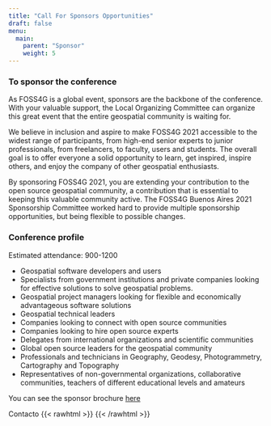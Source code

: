 ```yaml
---
title: "Call For Sponsors Opportunities"
draft: false
menu:
  main:
    parent: "Sponsor"
    weight: 5
---
```


### To sponsor the conference

As FOSS4G is a global event, sponsors are the backbone of the conference. With your valuable support, the Local Organizing Committee can organize this great event that the entire geospatial community is waiting for.

We believe in inclusion and aspire to make FOSS4G 2021 accessible to the widest range of participants, from high-end senior experts to junior professionals, from freelancers, to faculty, users and students. The overall goal is to offer everyone a solid opportunity to learn, get inspired, inspire others, and enjoy the company of other geospatial enthusiasts.

By sponsoring FOSS4G 2021, you are extending your contribution to the open source geospatial community, a contribution that is essential to keeping this valuable community active. The FOSS4G Buenos Aires 2021 Sponsorship Committee worked hard to provide multiple sponsorship opportunities, but being flexible to possible changes.


### Conference profile

Estimated attendance: 900-1200
- Geospatial software developers and users
- Specialists from government institutions and private companies looking for effective solutions to solve geospatial problems.
- Geospatial project managers looking for flexible and economically advantageous software solutions
- Geospatial technical leaders
- Companies looking to connect with open source communities
- Companies looking to hire open source experts
- Delegates from international organizations and scientific communities
- Global open source leaders for the geospatial community
- Professionals and technicians in Geography, Geodesy, Photogrammetry, Cartography and Topography
- Representatives of non-governmental organizations, collaborative communities, teachers of different educational levels and amateurs
  
You can see the sponsor brochure [here](link)

Contacto 
{{< rawhtml >}}
<a href="mailto:foss4g2021-sponsorship@googlegroups.com" target="_blank"><i class="fa fa-envelope"></i></a>
{{< /rawhtml >}}